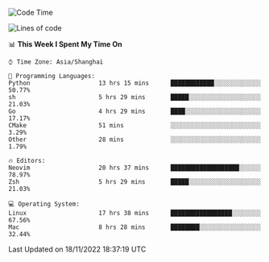 <!--START_SECTION:waka-->
![Code Time](http://img.shields.io/badge/Code%20Time-995%20hrs%2011%20mins-blue)

![Lines of code](https://img.shields.io/badge/From%20Hello%20World%20I%27ve%20Written-24%20Thousand%20lines%20of%20code-blue)

📊 **This Week I Spent My Time On** 

```text
⌚︎ Time Zone: Asia/Shanghai

💬 Programming Languages: 
Python                   13 hrs 15 mins      ████████████░░░░░░░░░░░░░   50.77% 
sh                       5 hrs 29 mins       █████░░░░░░░░░░░░░░░░░░░░   21.03% 
Go                       4 hrs 29 mins       ████░░░░░░░░░░░░░░░░░░░░░   17.17% 
CMake                    51 mins             ░░░░░░░░░░░░░░░░░░░░░░░░░   3.29% 
Other                    28 mins             ░░░░░░░░░░░░░░░░░░░░░░░░░   1.79%

🔥 Editors: 
Neovim                   20 hrs 37 mins      ███████████████████░░░░░░   78.97% 
Zsh                      5 hrs 29 mins       █████░░░░░░░░░░░░░░░░░░░░   21.03%

💻 Operating System: 
Linux                    17 hrs 38 mins      █████████████████░░░░░░░░   67.56% 
Mac                      8 hrs 28 mins       ████████░░░░░░░░░░░░░░░░░   32.44%

```


 Last Updated on 18/11/2022 18:37:19 UTC
<!--END_SECTION:waka-->

